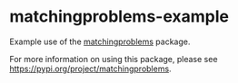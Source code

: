 # matchingproblems-example

Example use of the [matchingproblems](https://pypi.org/project/matchingproblems) package.

For more information on using this package, please see https://pypi.org/project/matchingproblems.
